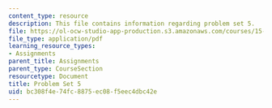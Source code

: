 ```yaml
---
content_type: resource
description: This file contains information regarding problem set 5.
file: https://ol-ocw-studio-app-production.s3.amazonaws.com/courses/15-053-optimization-methods-in-management-science-spring-2013/bc308f4e74fc8875ec08f5eec4dbc42e_MIT15_053S13_ps5.pdf
file_type: application/pdf
learning_resource_types:
- Assignments
parent_title: Assignments
parent_type: CourseSection
resourcetype: Document
title: Problem Set 5
uid: bc308f4e-74fc-8875-ec08-f5eec4dbc42e
---
```


